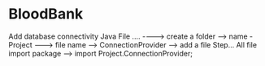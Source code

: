 # BloodBank

Add database connectivity Java File .... ----> create a folder --> name - Project ---> file name --> ConnectionProvider --> add a file Step...
All file import package --> import Project.ConnectionProvider;
